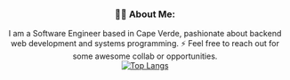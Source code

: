 

  <div align="center">

  ### 🧗‍♀️ About Me:
  
  I am a Software Engineer based in Cape Verde, pashionate about backend web development and systems programming. 
  :zap: Feel free to reach out for some awesome collab or opportunities.</br>
  [![Top Langs](https://github-readme-stats.vercel.app/api/top-langs/?username=ivaldir301&layout=compact&theme=vision-friendly-dark)](https://github.com/anuraghazra/github-readme-stats)
   
 </div>


</div>
 
